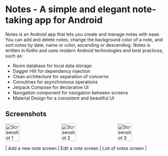 # Notes - A simple and elegant note-taking app for Android

Notes is an Android app that lets you create and manage notes with ease. You can add and delete notes, change the background color of a note, and sort notes by date, name or color, ascending or descending. Notes is written in Kotlin and uses modern Android technologies and best practices, such as:

- Room database for local data storage
- Dagger Hilt for dependency injection
- Clean architecture for separation of concerns
- Coroutines for asynchronous operations
- Jetpack Compose for declarative UI
- Navigation component for navigation between screens
- Material Design for a consistent and beautiful UI




## Screenshots

<div style="display: flex; justify-content: space-between;">
<img src="https://github.com/JohnSobhy/Notes/assets/94745774/21ea9dec-7c7b-4e4f-a9e2-81099486e91f" alt="Screenshot 1" width="30%"/>
<img src="https://github.com/JohnSobhy/Notes/assets/94745774/ff137115-d39e-4ff3-b1e1-8612a8812082" alt="Screenshot 2" width="30%"/>
<img src="https://github.com/JohnSobhy/Notes/assets/94745774/f9daae75-05b0-4615-b7c2-0238e47eccf5" alt="Screenshot 3" width="30%"/>
</div>

|       Add a new note screen     |        Edit a note screen       |       List of notes screen      |
